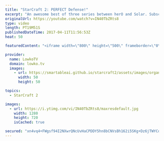 ```yaml
---
title: "StarCraft 2: PERFECT Defense!"
excerpt: "An awesome best of three series between herO and Solar. Subscribe for more videos: http://lowko.tv/youtube Intense Terran vs Terran: https://goo.gl/gmjtDH  In this video I cast a best of three series between two of the very Protoss and Zerg players in all of professional StarCraft 2.   In game one we"
originalUrl: https://youtube.com/watch?v=IN40TbZRts8
type: video
length: PT19M51S
publishedDateTime: 2017-04-11T11:56:53Z
heat: 50

featuredContent: "<iframe width=\"800\" height=\"500\" frameborder=\"0\" src=\"https://www.youtube.com/embed/IN40TbZRts8\" allow=\"accelerometer; autoplay; encrypted-media; gyroscope; picture-in-picture\" allowfullscreen></iframe>"

provider:
  name: LowkoTV
  domain: lowko.tv
  images:
    - url: https://smartableai.github.io/starcraft2/assets/images/organizations/lowko.tv-50x50.jpg
      width: 50
      height: 50

topics:
  - StarCraft 2

images:
  - url: https://i.ytimg.com/vi/IN40TbZRts8/maxresdefault.jpg
    width: 1280
    height: 720
    isCached: true

secured: "xn4vq4+FWgsf94I2NXwrQNcUvHaCPDDY5hn8bCNVsBh162i5SKg+Dz6jTWYCdU7EVMRMYh/McagJ3DCnRHgtxk5aKVOvkugit+CGACsrfcAJHE9H0rtTNQQdVw3ymL2Z0/iQhfsgPlE67NFu2V4jYndE03mfXyI9Bv8qRwIDyoQD/EWVSxmhauGF/KRntvcD9YOT18DEuKUlY/SuIVwA1wyMKj1OJ//bGGpCZPwSzA5ae/5HwN+iLERGUejBtmmpEQ/w2HlzH9aM/HD5mtoYRQcKxz/r+fS/0amFy/jhHIOVqeohUZgxO0cqG9Xqa+u/g0hfpkKmLkvzE2jpt1XWOkgx+PAImdsC+ndv5zDCaJu7YKm2UCKsk+tVrmxUyiOy0qlUUaXTCCJJDOnMGAr+wlY9R0Cmpsq8Wo/PcdwNTsDuVsE2ebuuUfXx4m1i1AIp;2f3dtS82zt1BRKjqD7/w/w=="
---
```


